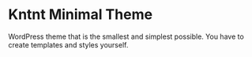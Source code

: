 # Kntnt Minimal Theme

WordPress theme that is the smallest and simplest possible. You have to create templates and styles yourself.
